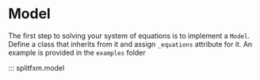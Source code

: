 # Model

The first step to solving your system of equations is to implement a `Model`.
Define a class that inherits from it and assign `_equations` attribute for it.
An example is provided in the `examples` folder

::: splitfxm.model
